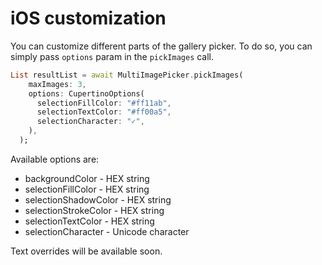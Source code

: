 # iOS customization

You can customize different parts of the gallery picker. To do so, you can simply pass `options` param in the `pickImages` call.

```dart
List resultList = await MultiImagePicker.pickImages(
    maxImages: 3,
    options: CupertinoOptions(
      selectionFillColor: "#ff11ab",
      selectionTextColor: "#ff00a5",
      selectionCharacter: "✓",
    ),
  );
```

Available options are:
 - backgroundColor - HEX string
 - selectionFillColor - HEX string
 - selectionShadowColor - HEX string
 - selectionStrokeColor - HEX string
 - selectionTextColor - HEX string
 - selectionCharacter - Unicode character

Text overrides will be available soon.